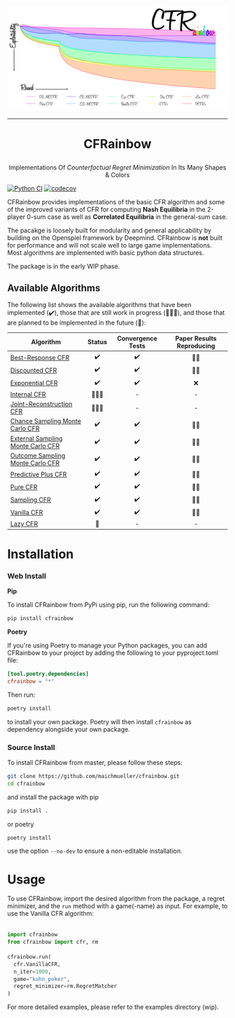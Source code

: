 <picture>
  <source media="(prefers-color-scheme: dark)" srcset="docs/cfrainbow_readme_banner_dark.png">
  <source media="(prefers-color-scheme: light)" srcset="docs/cfrainbow_readme_banner_light.png">
  <img alt="Readme banner." src="docs/cfrainbow_readme_banner_light.png">
</picture>

---

# <p align=center> CFRainbow
<p align=center> Implementations Of <i>Counterfactual Regret Minimization</i> In Its Many Shapes & Colors

[![Python CI](https://github.com/maichmueller/cfrainbow/actions/workflows/python.yml/badge.svg?branch=main)](https://github.com/maichmueller/cfrainbow/actions/workflows/python.yml)
[![codecov](https://codecov.io/gh/maichmueller/cfrainbow/branch/main/graph/badge.svg?token=eDon471w2m)](https://codecov.io/gh/maichmueller/cfrainbow)

CFRainbow provides implementations of the basic CFR algorithm and some of the improved variants of CFR
for computing <b>Nash Equilibria</b> in the 2-player 0-sum case as well as <b>Correlated Equilibria</b> in the general-sum case.

The pacakge is loosely built for modularity and general applicability by building on the Openspiel framework by Deepmind. CFRainbow is <b>not</b> built
for performance and will not scale well to large game implementations. Most algorithms are implemented with basic python data structures. 

The package is in the early WIP phase.

## Available Algorithms

The following list shows the available algorithms that have been implemented (✔️), those that are still work in progress (🔨👷‍♂️),
and those that are planned to be implemented in the future (📅):

| Algorithm | Status | Convergence Tests | Paper Results Reproducing |
|-----------|:--------:|:-------------------:|:--------------------------:|
| [Best-Response CFR](https://www.cs.cmu.edu/~kwaugh/publications/johanson11.pdf) |  ✔️ | ✔️ | 🔨👷‍ |
| [Discounted CFR](https://arxiv.org/abs/1809.04040) | ✔️ | ✔️ | 🔨👷‍ |
| [Exponential CFR](https://arxiv.org/abs/2008.02679) | ✔️ | ✔️ | ❌ |
| [Internal CFR](https://proceedings.neurips.cc/paper/2020/file/5763abe87ed1938799203fb6e8650025-Paper.pdf) | 🔨👷‍♂️ | - | - |
| [Joint-Reconstruction CFR](https://proceedings.neurips.cc/paper/2019/file/525b8410cc8612283c9ecaf9a319f8ed-Paper.pdf) | 🔨👷‍♂️ | - | - |
| [Chance Sampling Monte Carlo CFR](http://mlanctot.info/files/papers/nips09mccfr.pdf) | ✔️ | ✔️ | 🔨👷‍ |
| [External Sampling Monte Carlo CFR](http://mlanctot.info/files/papers/nips09mccfr.pdf) | ✔️ | ✔️ | 🔨👷‍ |
| [Outcome Sampling Monte Carlo CFR](http://mlanctot.info/files/papers/nips09mccfr.pdf) | ✔️ | ✔️ | 🔨👷‍ |
| [Predictive Plus CFR](https://arxiv.org/abs/1902.04982) | ✔️ | ✔️ | 🔨👷‍ |
| [Pure CFR](https://richardggibson.appspot.com/static/work/thesis-phd/thesis-phd-paper.pdf) | ✔️ | ✔️ | 🔨👷‍ |
| [Sampling CFR](https://proceedings.neurips.cc/paper/2019/file/525b8410cc8612283c9ecaf9a319f8ed-Paper.pdf) | ✔️ | ✔️ | 🔨👷‍ |
| [Vanilla CFR](https://proceedings.neurips.cc/paper/2007/file/08d98638c6fcd194a4b1e6992063e944-Paper.pdf) | ✔️ | ✔️ | 🔨👷‍ |
| [Lazy CFR](https://arxiv.org/pdf/1810.04433v3.pdf) | 📅 | - | - |

# Installation

### <b> Web Install </b>

<b> Pip </b>

To install CFRainbow from PyPi using pip, run the following command:
```bash
pip install cfrainbow
```

<b> Poetry </b>

If you're using Poetry to manage your Python packages, you can add CFRainbow to your project by adding the following to your pyproject.toml file:

```toml
[tool.poetry.dependencies]
cfrainbow = "*"
```

Then run:

```bash
poetry install
```

to install your own package. Poetry will then install `cfrainbow` as dependency alongside your own package.
### <b> Source Install </b>

To install CFRainbow from master, please follow these steps:

```bash
git clone https://github.com/maichmueller/cfrainbow.git
cd cfrainbow
```
and install the package with pip
```bash
pip install .
```
or poetry
```bash
poetry install
```
use the option `--no-dev` to ensure a non-editable installation.

# Usage

To use CFRainbow, import the desired algorithm from the package, a regret minimizer, and the `run` method with a game(-name) as input.
For example, to use the Vanilla CFR algorithm:

```python

import cfrainbow
from cfrainbow import cfr, rm

cfrainbow.run(
  cfr.VanillaCFR, 
  n_iter=1000,
  game="kuhn_poker", 
  regret_minimizer=rm.RegretMatcher
)
```
For more detailed examples, please refer to the examples directory (wip).


